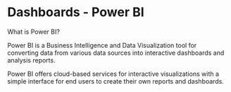 # Dashboards - Power BI

What is Power BI?

Power BI is a Business Intelligence and Data Visualization tool for converting data from various data sources into interactive dashboards and analysis reports. 

Power BI offers cloud-based services for interactive visualizations with a simple interface for end users to create their own reports and dashboards.
